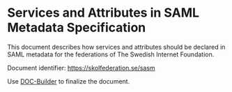 # Services and Attributes in SAML Metadata Specification

This document describes how services and attributes should be declared in SAML metadata for the federations of The Swedish Internet Foundation.

Document identifier: https://skolfederation.se/sasm

Use [DOC-Builder](https://github.com/s-hal/doc-builder) to finalize the document.
